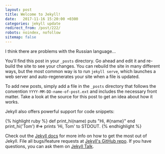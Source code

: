 ```yaml
---
layout: post
title: Welcome to Jekyll!
date:   2017-11-16 15:20:00 +0300
categories: jekyll update
redirect_from: /post/222/
robots: noindex, nofollow
sitemap: false
---
```


I think there are problems with the Russian language...

You'll find this post in your `_posts` directory. Go ahead 
and edit it and re-build the site to see your changes. You 
can rebuild the site in many different ways, but the most 
common way is to run `jekyll serve`, which launches a web 
server and auto-regenerates your site when a file is updated.

To add new posts, simply add a file in the `_posts` directory 
that follows the convention `YYYY-MM-DD-name-of-post.ext` 
and includes the necessary front matter. Take a look at 
the source for this post to get an idea about how it works.

Jekyll also offers powerful support for code snippets:

{% highlight ruby %}
def print_hi(name)
  puts "Hi, #{name}"
end
print_hi('Tom')
#=> prints 'Hi, Tom' to STDOUT.
{% endhighlight %}

Check out the [Jekyll docs][jekyll-docs] for more info on 
how to get the most out of Jekyll. File all bugs/feature 
requests at [Jekyll's GitHub repo][jekyll-gh]. If you have 
questions, you can ask them on [Jekyll Talk][jekyll-talk].

[jekyll-docs]: https://jekyllrb.com/docs/home
[jekyll-gh]:   https://github.com/jekyll/jekyll
[jekyll-talk]: https://talk.jekyllrb.com/
